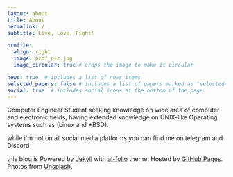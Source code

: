 ```yaml
---
layout: about
title: About
permalink: /
subtitle: Live, Love, Fight!

profile:
  align: right
  image: prof_pic.jpg
  image_circular: true # crops the image to make it circular

news: true  # includes a list of news items
selected_papers: false # includes a list of papers marked as "selected={true}"
social: true  # includes social icons at the bottom of the page
---
```


Computer Engineer Student seeking knowledge on wide area of computer and electronic fields, having extended knowledge on UNIX-like Operating systems such as (Linux and *BSD).

while i'm not on all social media platforms you can find me on telegram and Discord

this blog is Powered by <a href="https://jekyllrb.com/" target="_blank">Jekyll</a> with <a href="https://github.com/alshedivat/al-folio">al-folio</a> theme.
  Hosted by <a href="https://pages.github.com/" target="_blank">GitHub Pages</a>.
  Photos from <a href="https://unsplash.com" target="_blank">Unsplash</a>.
